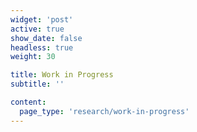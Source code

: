 ```yaml
---
widget: 'post'
active: true
show_date: false
headless: true
weight: 30

title: Work in Progress
subtitle: ''

content:
  page_type: 'research/work-in-progress'
---
```

